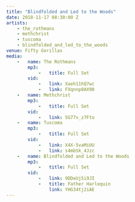 ```yaml
---
title: "Blindfolded and Led to the Woods"
date: 2018-11-17 08:30:00 Z
artists:
    - the_rothmans
    - methchrist
    - tuscoma
    - blindfolded_and_led_to_the_woods
venue: Fifty Gorillas
media:
    -   name: The Rothmans
        mp3:
            -   title: Full Set
        vid:
            -   link: Xaeh11hQ7wc
            -   link: FXqnnp8AX90
    -   name: Methchrist
        mp3:
            -   title: Full Set
        vid:
            -   link: 5G77v_z7Fto
    -   name: Tuscoma
        mp3:
            -   title: Full Set
        vid:
            -   link: X4X-5vaMiUU
            -   link: s4mbSk_4Jzc
    -   name: Blindfolded and Led to the Woods
        mp3:
            -   title: Full Set
        vid:
            -   link: 9DDeUj5i9JI
            -   title: Father Harlequin
                link: YHG34tj2iAE
---
```

